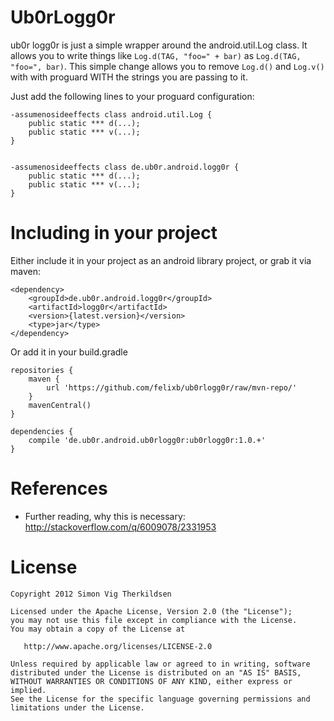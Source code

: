 Ub0rLogg0r
==========

ub0r logg0r is just a simple wrapper around the android.util.Log class.
It allows you to write things like `Log.d(TAG, "foo=" + bar)` as `Log.d(TAG, "foo=", bar)`.
This simple change allows you to remove `Log.d()` and `Log.v()` with with proguard WITH the strings you are passing to it.

Just add the following lines to your proguard configuration:

    -assumenosideeffects class android.util.Log {
        public static *** d(...);
        public static *** v(...);
    }


    -assumenosideeffects class de.ub0r.android.logg0r {
        public static *** d(...);
        public static *** v(...);
    }

Including in your project
=========================

Either include it in your project as an android library project, or grab it via maven:

    <dependency>
        <groupId>de.ub0r.android.logg0r</groupId>
        <artifactId>logg0r</artifactId>
        <version>{latest.version}</version>
        <type>jar</type>
    </dependency>

Or add it in your build.gradle

    repositories {
        maven {
            url 'https://github.com/felixb/ub0rlogg0r/raw/mvn-repo/'
        }
        mavenCentral()
    }

    dependencies {
        compile 'de.ub0r.android.ub0rlogg0r:ub0rlogg0r:1.0.+'
    }

References
==========

 * Further reading, why this is necessary: http://stackoverflow.com/q/6009078/2331953

License
=======

    Copyright 2012 Simon Vig Therkildsen

    Licensed under the Apache License, Version 2.0 (the "License");
    you may not use this file except in compliance with the License.
    You may obtain a copy of the License at

       http://www.apache.org/licenses/LICENSE-2.0

    Unless required by applicable law or agreed to in writing, software
    distributed under the License is distributed on an "AS IS" BASIS,
    WITHOUT WARRANTIES OR CONDITIONS OF ANY KIND, either express or implied.
    See the License for the specific language governing permissions and
    limitations under the License.
